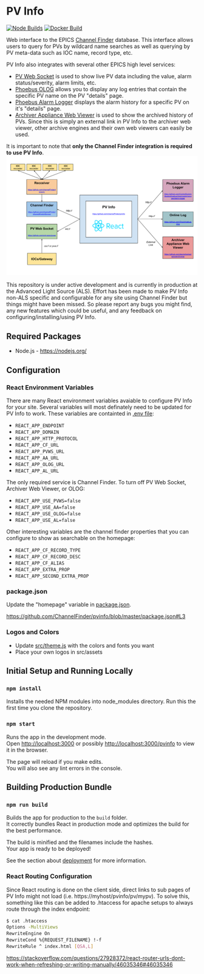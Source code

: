 # PV Info

[![Node Builds](https://github.com/ChannelFinder/pvinfo/workflows/Node.js%20CI/badge.svg)](https://github.com/ChannelFinder/pvinfo/actions/workflows/node.js.yml)
[![Docker Build](https://github.com/ChannelFinder/pvinfo/workflows/Docker%20Image%20CI/badge.svg)](https://github.com/ChannelFinder/pvinfo/actions/workflows/docker-image.yml)

Web interface to the EPICS [Channel Finder](https://github.com/ChannelFinder/ChannelFinderService) database. This interface allows users to query for PVs by wildcard name searches as well as querying by PV meta-data such as IOC name, record type, etc.

PV Info also integrates with several other EPICS high level services:
- [PV Web Socket](https://github.com/ornl-epics/pvws) is used to show live PV data including the value, alarm status/severity, alarm limits, etc.
- [Phoebus OLOG](https://github.com/Olog/phoebus-olog) allows you to display any log entries that contain the specific PV name on the PV "details" page.
- [Phoebus Alarm Logger](https://github.com/ControlSystemStudio/phoebus/tree/master/services/alarm-logger) displays the alarm history for a specific PV on it's "details" page.
- [Archiver Appliance Web Viewer](https://github.com/slacmshankar/epicsarchiverap) is used to show the archived history of PVs. Since this is simply an external link in PV Info to the archiver web viewer, other archive engines and their own web viewers can easily be used.

It is important to note that **only the Channel Finder integration is required to use PV Info**.
![PV Info Arch](docs/arch.svg?raw=true "PV Info Arch")

This repository is under active development and is currently in production at the Advanced Light Source (ALS). Effort has been made to make PV Info non-ALS specific and configurable for any site using Channel Finder but things might have been missed. So please report any bugs you might find, any new features which could be useful, and any feedback on configuring/installing/using PV Info.

## Required Packages

- Node.js - https://nodejs.org/

## Configuration

### React Environment Variables

There are many React environment variables avaiable to configure PV Info for your site. Several variables will most definately need to be updated for PV Info to work. These variables are containted in [.env file](.env):

- `REACT_APP_ENDPOINT`
- `REACT_APP_DOMAIN`
- `REACT_APP_HTTP_PROTOCOL`
- `REACT_APP_CF_URL`
- `REACT_APP_PVWS_URL`
- `REACT_APP_AA_URL`
- `REACT_APP_OLOG_URL`
- `REACT_APP_AL_URL`

The only required service is Channel Finder. To turn off PV Web Socket, Archiver Web Viewer, or OLOG:
- `REACT_APP_USE_PVWS=false`
- `REACT_APP_USE_AA=false`
- `REACT_APP_USE_OLOG=false`
- `REACT_APP_USE_AL=false`

Other interesting variables are the channel finder properties that you can configure to show as searchable on the homepage:
- `REACT_APP_CF_RECORD_TYPE`
- `REACT_APP_CF_RECORD_DESC`
- `REACT_APP_CF_ALIAS`
- `REACT_APP_EXTRA_PROP`
- `REACT_APP_SECOND_EXTRA_PROP`

### package.json

Update the "homepage" variable in [package.json](package.json).

https://github.com/ChannelFinder/pvinfo/blob/master/package.json#L3


### Logos and Colors

- Update [src/theme.js](src/theme.js) with the colors and fonts you want
- Place your own logos in src/assets


## Initial Setup and Running Locally

### `npm install`

Installs the needed NPM modules into node_modules directory. Run this the first time you clone the repository.

### `npm start`

Runs the app in the development mode.\
Open [http://localhost:3000](http://localhost:3000) or possibly [http://localhost:3000/pvinfo](http://localhost:3000/pvinfo) to view it in the browser.

The page will reload if you make edits.\
You will also see any lint errors in the console.


## Building Production Bundle

### ```npm run build```
Builds the app for production to the `build` folder.\
It correctly bundles React in production mode and optimizes the build for the best performance.

The build is minified and the filenames include the hashes.\
Your app is ready to be deployed!

See the section about [deployment](https://facebook.github.io/create-react-app/docs/deployment) for more information.

### React Routing Configuration

Since React routing is done on the client side, direct links to sub pages of PV Info might not load (i.e. https://myhost/pvinfo/pv/mypv). To solve this, something like this can be added to .htaccess for apache setups to always route through the index endpoint:

```bash
$ cat .htaccess
Options -MultiViews
RewriteEngine On
RewriteCond %{REQUEST_FILENAME} !-f
RewriteRule ^ index.html [QSA,L]
```
https://stackoverflow.com/questions/27928372/react-router-urls-dont-work-when-refreshing-or-writing-manually/46035346#46035346
